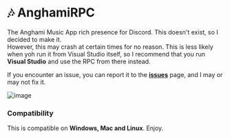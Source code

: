 # 🎶 AnghamiRPC
The Anghami Music App rich presence for Discord. This doesn't exist, so I decided to make it.\
However, this may crash at certain times for no reason. This is less likely when yoh run it from Visual Studio itself, so I recommend that you run **Visual Studio** and use the RPC from there instead.

If you encounter an issue, you can report it to the [**__issues__**](https://github.com/Pronner/AnghamiRPC/issues) page, and I may or may not fix it.

![image](https://user-images.githubusercontent.com/84229419/210231792-aaafecc6-7429-40c7-805f-fd0928601d4e.png)

### Compatibility
This is compatible on **Windows, Mac and Linux**. Enjoy.
